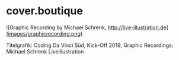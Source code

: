 # cover.boutique

![Graphic Recording by Michael Schrenk, http://live-illustration.de](images/graphicrecording.png)

Titelgrafik: Coding Da Vinci Süd, Kick-Off 2019, Graphic Recordings: Michael Schrenk Liveillustration
